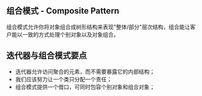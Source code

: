 ## 组合模式 - Composite Pattern

组合模式允许你将对象组合成树形结构来表现"整体/部分"层次结构，组合能让客户能以一致的方式处理个别对象以及对象组合。

## 迭代器与组合模式要点

- 迭代器允许访问聚合的元素，而不需要暴露它的内部结构；
- 我们应该努力让一个类只分配一个责任；
- 组合模式提供一个借口，可同时包容个别对象和组合对象；